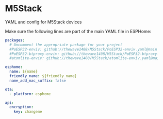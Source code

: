# M5Stack
YAML and config for M5Stack devices


Make sure the following lines are part of the main YAML file in ESPHome:

```yaml
packages:
  # Uncomment the appropriate package for your project
  #PoESP32-enviv: github://thewave1408/M5Stack/PoESP32-enviv.yaml@main
  #PoESP32-btproxy-enviv: github://thewave1408/M5Stack/PoESP32-btproxy-enviv.yaml@main
  #atomlite-enviv: github://thewave1408/M5Stack/atomlite-enviv.yaml@main

esphome:
  name: ${name}
  friendly_name: ${friendly_name}
  name_add_mac_suffix: false

ota:
  - platform: esphome

api:
  encryption:
    key: changeme

```
